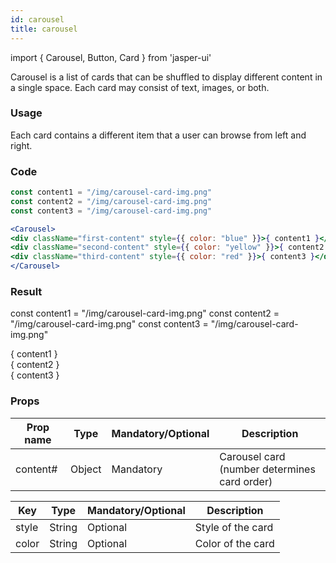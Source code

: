 ```yaml
---
id: carousel
title: carousel
---
```


import { Carousel, Button, Card } from 'jasper-ui'

Carousel is a list of cards that can be shuffled to display different content in a single space.
Each card may consist of text, images, or both.

### Usage
Each card contains a different item that a user can browse from left and right.

### Code
```jsx
const content1 = "/img/carousel-card-img.png"
const content2 = "/img/carousel-card-img.png"
const content3 = "/img/carousel-card-img.png"

<Carousel>
<div className="first-content" style={{ color: "blue" }}>{ content1 }</div>
<div className="second-content" style={{ color: "yellow" }}>{ content2 }</div>
<div className="third-content" style={{ color: "red" }}>{ content3 }</div>
</Carousel>
```

### Result
const content1 = "/img/carousel-card-img.png"
const content2 = "/img/carousel-card-img.png"
const content3 = "/img/carousel-card-img.png"

<Carousel>
<div className="first-content" style={{ color: "blue" }}>{ content1 }</div>
<div className="second-content" style={{ color: "yellow" }}>{ content2 }</div>
<div className="third-content" style={{ color: "red" }}>{ content3 }</div>
</Carousel>

### Props

| Prop name | Type   | Mandatory/Optional | Description                                  |
|-----------|--------|--------------------|----------------------------------------------|
| content#  | Object | Mandatory          | Carousel card (number determines card order) |

| Key       | Type   | Mandatory/Optional | Description                |
|-----------|--------|--------------------|----------------------------|
| style     | String | Optional           | Style of the card          |
| color     | String | Optional           | Color of the card          |